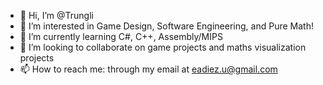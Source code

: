 - 👋 Hi, I’m @Trungli
- 👀 I’m interested in Game Design, Software Engineering, and Pure Math!
- 🌱 I’m currently learning C#, C++, Assembly/MIPS
- 💞️ I’m looking to collaborate on game projects and maths visualization projects
- 📫 How to reach me: through my email at eadiez.u@gmail.com
